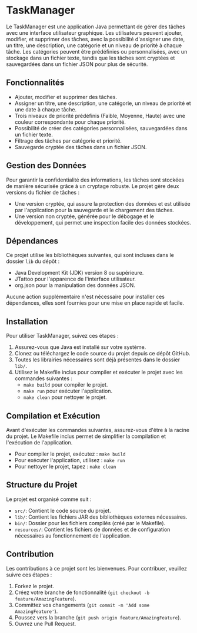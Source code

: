 # TaskManager

Le TaskManager est une application Java permettant de gérer des tâches avec une interface utilisateur graphique. Les utilisateurs peuvent ajouter, modifier, et supprimer des tâches, avec la possibilité d'assigner une date, un titre, une description, une catégorie et un niveau de priorité à chaque tâche. Les catégories peuvent être prédéfinies ou personnalisées, avec un stockage dans un fichier texte, tandis que les tâches sont cryptées et sauvegardées dans un fichier JSON pour plus de sécurité.

## Fonctionnalités

- Ajouter, modifier et supprimer des tâches.
- Assigner un titre, une description, une catégorie, un niveau de priorité et une date à chaque tâche.
- Trois niveaux de priorité prédéfinis (Faible, Moyenne, Haute) avec une couleur correspondante pour chaque priorité.
- Possibilité de créer des catégories personnalisées, sauvegardées dans un fichier texte.
- Filtrage des tâches par catégorie et priorité.
- Sauvegarde cryptée des tâches dans un fichier JSON.

## Gestion des Données

Pour garantir la confidentialité des informations, les tâches sont stockées de manière sécurisée grâce à un cryptage robuste. Le projet gère deux versions du fichier de tâches :

- Une version cryptée, qui assure la protection des données et est utilisée par l'application pour la sauvegarde et le chargement des tâches.
- Une version non cryptée, générée pour le débogage et le développement, qui permet une inspection facile des données stockées.

## Dépendances

Ce projet utilise les bibliothèques suivantes, qui sont incluses dans le dossier `lib` du dépôt :

- Java Development Kit (JDK) version 8 ou supérieure.
- JTattoo pour l'apparence de l'interface utilisateur.
- org.json pour la manipulation des données JSON.

Aucune action supplémentaire n'est nécessaire pour installer ces dépendances, elles sont fournies pour une mise en place rapide et facile.

## Installation

Pour utiliser TaskManager, suivez ces étapes :

1. Assurez-vous que Java est installé sur votre système.
2. Clonez ou téléchargez le code source du projet depuis ce dépôt GitHub.
3. Toutes les librairies nécessaires sont déjà présentes dans le dossier `lib/`.
4. Utilisez le Makefile inclus pour compiler et exécuter le projet avec les commandes suivantes :
   - `make build` pour compiler le projet.
   - `make run` pour exécuter l'application.
   - `make clean` pour nettoyer le projet.

## Compilation et Exécution

Avant d'exécuter les commandes suivantes, assurez-vous d'être à la racine du projet. Le Makefile inclus permet de simplifier la compilation et l'exécution de l'application.

- Pour compiler le projet, exécutez : `make build`
- Pour exécuter l'application, utilisez : `make run`
- Pour nettoyer le projet, tapez : `make clean`

## Structure du Projet

Le projet est organisé comme suit :

- `src/`: Contient le code source du projet.
- `lib/`: Contient les fichiers JAR des bibliothèques externes nécessaires.
- `bin/`: Dossier pour les fichiers compilés (créé par le Makefile).
- `resources/`: Contient les fichiers de données et de configuration nécessaires au fonctionnement de l'application.

## Contribution

Les contributions à ce projet sont les bienvenues. Pour contribuer, veuillez suivre ces étapes :

1. Forkez le projet.
2. Créez votre branche de fonctionnalité (`git checkout -b feature/AmazingFeature`).
3. Committez vos changements (`git commit -m 'Add some AmazingFeature'`).
4. Poussez vers la branche (`git push origin feature/AmazingFeature`).
5. Ouvrez une Pull Request.

